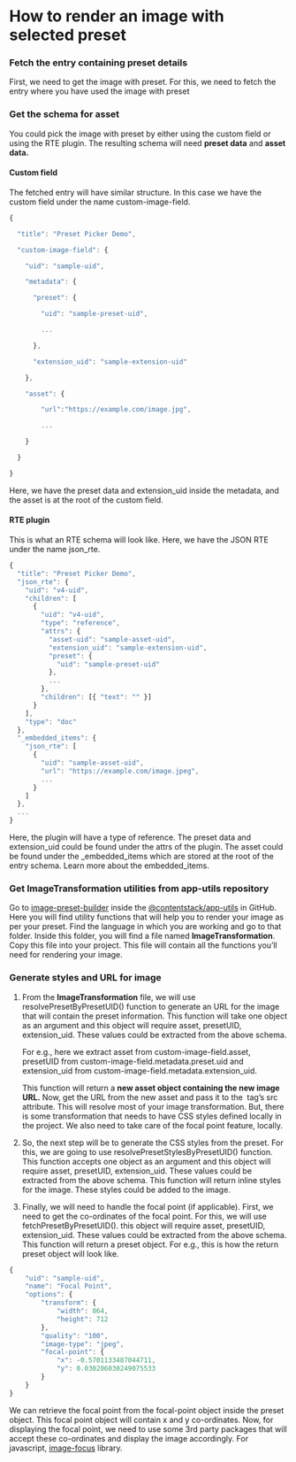 # How to render an image with selected preset

### Fetch the entry containing preset details

First, we need to get the image with preset. For this, we need to fetch the entry where you have used the image with preset

### Get the schema for asset

You could pick the image with preset by either using the custom field or using the RTE plugin. The resulting schema will need **preset data** and **asset data.**

#### Custom field

The fetched entry will have similar structure. In this case we have the custom field under the name custom-image-field.

```js
{

  "title": "Preset Picker Demo",

  "custom-image-field": {

    "uid": "sample-uid",

    "metadata": {

      "preset": {

        "uid": "sample-preset-uid",

        ...

      },

      "extension_uid": "sample-extension-uid"

    },

    "asset": {

        "url":"https://example.com/image.jpg",

        ...

    }

  }

}
```

Here, we have the preset data and extension_uid inside the metadata, and the asset is at the root of the custom field.

#### RTE plugin

This is what an RTE schema will look like. Here, we have the JSON RTE under the name json_rte.

```js
{
  "title": "Preset Picker Demo",
  "json_rte": {
    "uid": "v4-uid",
    "children": [
      {
        "uid": "v4-uid",
        "type": "reference",
        "attrs": {
          "asset-uid": "sample-asset-uid",
          "extension_uid": "sample-extension-uid",
          "preset": {
            "uid": "sample-preset-uid"
          },
          ...
        },
        "children": [{ "text": "" }]
      }
    ],
    "type": "doc"
  },
  "_embedded_items": {
    "json_rte": [
      {
        "uid": "sample-asset-uid",
        "url": "https://example.com/image.jpeg",
        ...
      }
    ]
  },
  ...
}
```

Here, the plugin will have a type of reference. The preset data and extension_uid could be found under the attrs of the plugin. The asset could be found under the \_embedded_items which are stored at the root of the entry schema. Learn more about the embedded_items.

### Get ImageTransformation utilities from app-utils repository

Go to [image-preset-builder](https://github.com/contentstack/app-utils/tree/main/image-preset-builder) inside the [@contentstack/app-utils](https://github.com/contentstack/app-utils/) in GitHub. Here you will find utility functions that will help you to render your image as per your preset. Find the language in which you are working and go to that folder. Inside this folder, you will find a file named **ImageTransformation**. Copy this file into your project. This file will contain all the functions you’ll need for rendering your image.

### Generate styles and URL for image

1. From the **ImageTransformation** file, we will use resolvePresetByPresetUID() function to generate an URL for the image that will contain the preset information. This function will take one object as an argument and this object will require asset, presetUID, extension_uid. These values could be extracted from the above schema.

    For e.g., here we extract asset from custom-image-field.asset, presetUID from custom-image-field.metadata.preset.uid and extension_uid from custom-image-field.metadata.extension_uid.

    This function will return a **new asset object containing the new image URL.** Now, get the URL from the new asset and pass it to the <img/> tag’s src attribute. This will resolve most of your image transformation. But, there is some transformation that needs to have CSS styles defined locally in the project. We also need to take care of the focal point feature, locally.

1. So, the next step will be to generate the CSS styles from the preset. For this, we are going to use resolvePresetStylesByPresetUID() function. This function accepts one object as an argument and this object will require asset, presetUID, extension_uid. These values could be extracted from the above schema.
   This function will return inline styles for the image. These styles could be added to the image.
1. Finally, we will need to handle the focal point (if applicable). First, we need to get the co-ordinates of the focal point. For this, we will use fetchPresetByPresetUID(). this object will require asset, presetUID, extension_uid. These values could be extracted from the above schema. This function will return a preset object.
   For e.g., this is how the return preset object will look like.

```js
{
    "uid": "sample-uid",
    "name": "Focal Point",
    "options": {
        "transform": {
            "width": 864,
            "height": 712
        },
        "quality": "100",
        "image-type": "jpeg",
        "focal-point": {
            "x": -0.5701133487044711,
            "y": 0.030206030249075533
        }
    }
}
```

We can retrieve the focal point from the focal-point object inside the preset object. This focal point object will contain x and y co-ordinates. Now, for displaying the focal point, we need to use some 3rd party packages that will accept these co-ordinates and display the image accordingly. For javascript, [image-focus](https://www.npmjs.com/package/image-focus) library.
